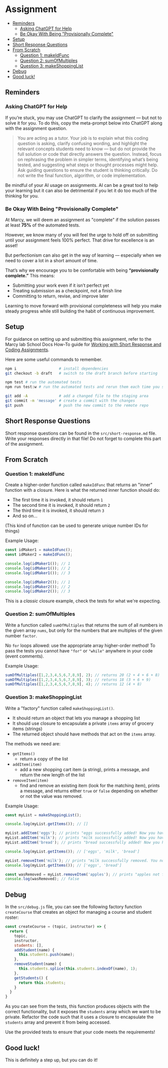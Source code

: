 # Assignment

- [Reminders](#reminders)
  - [Asking ChatGPT for Help](#asking-chatgpt-for-help)
  - [Be Okay With Being "Provisionally Complete"](#be-okay-with-being-provisionally-complete)
- [Setup](#setup)
- [Short Response Questions](#short-response-questions)
- [From Scratch](#from-scratch)
  - [Question 1: makeIdFunc](#question-1-makeidfunc)
  - [Question 2: sumOfMultiples](#question-2-sumofmultiples)
  - [Question 3: makeShoppingList](#question-3-makeshoppinglist)
- [Debug](#debug)
- [Good luck!](#good-luck)

## Reminders

### Asking ChatGPT for Help

If you’re stuck, you may use ChatGPT to clarify the assignment — but not to solve it for you. To do this, copy the meta-prompt below into ChatGPT along with the assignment question.

> You are acting as a tutor. Your job is to explain what this coding question is asking, clarify confusing wording, and highlight the relevant concepts students need to know — but do not provide the full solution or code that directly answers the question. Instead, focus on rephrasing the problem in simpler terms, identifying what’s being tested, and suggesting what steps or thought processes might help. Ask guiding questions to ensure the student is thinking critically. Do not write the final function, algorithm, or code implementation.

Be mindful of your AI usage on assignments. AI can be a great tool to help your learning but it can also be detrimental if you let it do too much of the thinking for you.

### Be Okay With Being "Provisionally Complete"

At Marcy, we will deem an assignment as "complete" if the solution passes at least **75%** of the automated tests. 

However, we know many of you will feel the urge to hold off on submitting until your assignment feels 100% perfect. That drive for excellence is an asset!

But perfectionism can also get in the way of learning — especially when we need to cover a lot in a short amount of time.

That’s why we encourage you to be comfortable with being **“provisionally complete.”** This means:

- Submitting your work even if it isn’t perfect yet
- Treating submission as a checkpoint, not a finish line
- Committing to return, revise, and improve later

Learning to move forward with provisional completeness will help you make steady progress while still building the habit of continuous improvement.

## Setup

For guidance on setting up and submitting this assignment, refer to the Marcy lab School Docs How-To guide for [Working with Short Response and Coding Assignments](https://marcylabschool.gitbook.io/marcy-lab-school-docs/how-tos/working-with-assignments#how-to-work-on-assignments).

Here are some useful commands to remember.

```sh
npm i                   # install dependencies
git checkout -b draft   # switch to the draft branch before starting

npm test # run the automated tests
npm run test:w # run the automated tests and rerun them each time you save a change

git add -A              # add a changed file to the staging area
git commit -m 'message' # create a commit with the changes
git push                # push the new commit to the remote repo
```

## Short Response Questions

Short response questions can be found in the `src/short-response.md` file. Write your responses directly in that file! Do not forget to complete this part of the assignment.

## From Scratch

### Question 1: makeIdFunc

Create a higher-order function called `makeIdFunc` that returns an "inner" function with a closure. Here is what the returned inner function should do:
* The first time it is invoked, it should return `1`
* The second time it is invoked, it should return `2`
* The third time it is invoked, it should return `3`
* And so on...

(This kind of function can be used to generate unique number IDs for things)

Example Usage:

```js
const idMaker1 = makeIdFunc();
const idMaker2 = makeIdFunc();

console.log(idMaker1()); // 1
console.log(idMaker1()); // 2
console.log(idMaker1()); // 3

console.log(idMaker2()); // 1
console.log(idMaker2()); // 2
console.log(idMaker2()); // 3
```

This is a *classic* closure example, check the tests for what we're expecting.

### Question 2: sumOfMultiples

Write a function called `sumOfMultiples` that returns the sum of all numbers in the given array `nums`, but only for the numbers that are multiples of the given number `factor`.

No `for` loops allowed: use the appropriate array higher-order method! To pass the tests you cannot have `"for"` or `"while"` anywhere in your code (event comments).

Example Usage:

```js
sumOfMultiples([1,2,3,4,5,6,7,8,9], 2); // returns 20 (2 + 4 + 6 + 8)
sumOfMultiples([1,2,3,4,5,6,7,8,9], 3); // returns 18 (3 + 6 + 9)
sumOfMultiples([1,2,3,4,5,6,7,8,9], 4); // returns 12 (4 + 8)
```

### Question 3: makeShoppingList

Write a "factory" function called `makeShoppingList()`. 
* It should return an object that lets you manage a shopping list
* It should use closure to encapsulate a private `items` array of grocery items (strings)
* The returned object should have methods that act on the `items` array.

The methods we need are:
  - `getItems()`
    - return a copy of the list
  - `addItem(item)`
    - add a new shopping cart item (a string), prints a message, and return the new length of the list
  - `removeItem(item)`
    - find and remove an existing item (look for the matching item), prints a message, and returns either `true` or `false` depending on whether or not the value was removed.

Example Usage:

```js
const myList = makeShoppingList();

console.log(myList.getItems()); // []

myList.addItem('eggs'); // prints "eggs successfully added! Now you have 1 item(s)."
myList.addItem('milk'); // prints "milk successfully added! Now you have 2 item(s)."
myList.addItem('bread'); // prints "bread successfully added! Now you have 3 item(s)."

console.log(myList.getItems()); // ['eggs', 'milk', 'bread']

myList.removeItem('milk'); // prints "milk successfully removed. You now have 2 item(s).
console.log(myList.getItems()); // ['eggs', 'bread']

const wasRemoved = myList.removeItem('apples'); // prints "apples not found."
console.log(wasRemoved); // false
```

## Debug

In the `src/debug.js` file, you can see the following factory function `createCourse` that creates an object for managing a course and student roster:

```js
const createCourse = (topic, instructor) => {
  return {
    topic,
    instructor,
    students: [],
    addStudent(name) {
      this.students.push(name);
    },
    removeStudent(name) {
      this.students.splice(this.students.indexOf(name), 1);
    },
    getStudents() {
      return this.students;
    }
  }
}
```

As you can see from the tests, this function produces objects with the correct functionality, but it exposes the `students` array which we want to be private. Refactor the code such that it uses a closure to encapsulate the `students` array and prevent it from being accessed. 

Use the provided tests to ensure that your code meets the requirements!

## Good luck!
This is definitely a step up, but you can do it!
